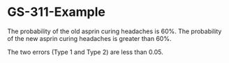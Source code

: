 # GS-311-Example

The probability of the old asprin curing headaches is 60%.
The probability of the new asprin curing headaches is greater than 60%.

The two errors (Type 1 and Type 2) are less than 0.05.
